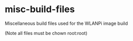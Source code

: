 # misc-build-files
Miscellaneous build files used for the WLANPi image build

(Note all files must be chown root:root)
